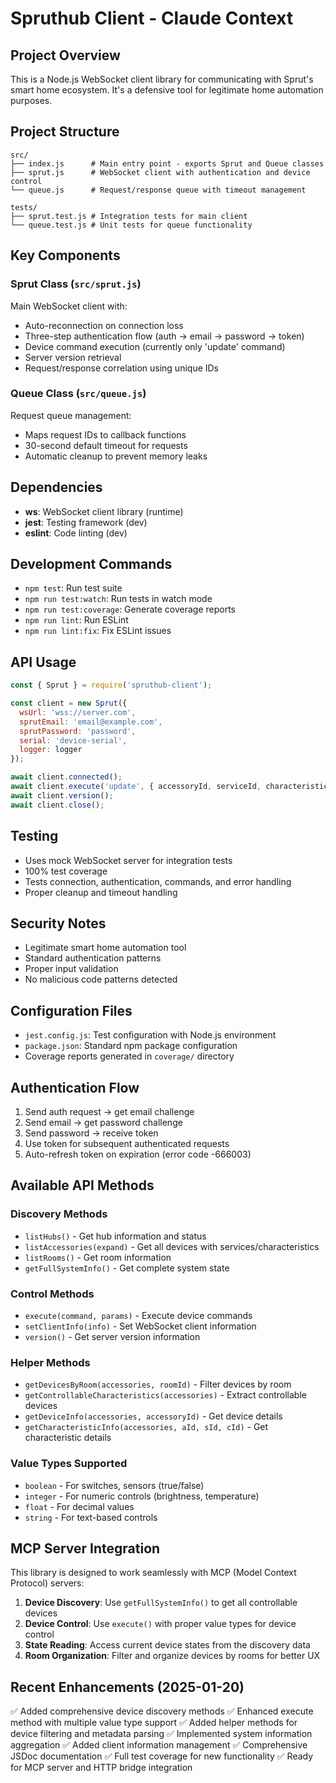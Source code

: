 # Spruthub Client - Claude Context

## Project Overview
This is a Node.js WebSocket client library for communicating with Sprut's smart home ecosystem. It's a defensive tool for legitimate home automation purposes.

## Project Structure
```
src/
├── index.js      # Main entry point - exports Sprut and Queue classes
├── sprut.js      # WebSocket client with authentication and device control
└── queue.js      # Request/response queue with timeout management

tests/
├── sprut.test.js # Integration tests for main client
└── queue.test.js # Unit tests for queue functionality
```

## Key Components

### Sprut Class (`src/sprut.js`)
Main WebSocket client with:
- Auto-reconnection on connection loss
- Three-step authentication flow (auth → email → password → token)
- Device command execution (currently only 'update' command)
- Server version retrieval
- Request/response correlation using unique IDs

### Queue Class (`src/queue.js`)
Request queue management:
- Maps request IDs to callback functions
- 30-second default timeout for requests
- Automatic cleanup to prevent memory leaks

## Dependencies
- **ws**: WebSocket client library (runtime)
- **jest**: Testing framework (dev)
- **eslint**: Code linting (dev)

## Development Commands
- `npm test`: Run test suite
- `npm run test:watch`: Run tests in watch mode
- `npm run test:coverage`: Generate coverage reports
- `npm run lint`: Run ESLint
- `npm run lint:fix`: Fix ESLint issues

## API Usage
```javascript
const { Sprut } = require('spruthub-client');

const client = new Sprut({
  wsUrl: 'wss://server.com',
  sprutEmail: 'email@example.com',
  sprutPassword: 'password',
  serial: 'device-serial',
  logger: logger
});

await client.connected();
await client.execute('update', { accessoryId, serviceId, characteristicId, control });
await client.version();
await client.close();
```

## Testing
- Uses mock WebSocket server for integration tests
- 100% test coverage
- Tests connection, authentication, commands, and error handling
- Proper cleanup and timeout handling

## Security Notes
- Legitimate smart home automation tool
- Standard authentication patterns
- Proper input validation
- No malicious code patterns detected

## Configuration Files
- `jest.config.js`: Test configuration with Node.js environment
- `package.json`: Standard npm package configuration
- Coverage reports generated in `coverage/` directory

## Authentication Flow
1. Send auth request → get email challenge
2. Send email → get password challenge  
3. Send password → receive token
4. Use token for subsequent authenticated requests
5. Auto-refresh token on expiration (error code -666003)

## Available API Methods

### Discovery Methods
- `listHubs()` - Get hub information and status
- `listAccessories(expand)` - Get all devices with services/characteristics
- `listRooms()` - Get room information
- `getFullSystemInfo()` - Get complete system state

### Control Methods  
- `execute(command, params)` - Execute device commands
- `setClientInfo(info)` - Set WebSocket client information
- `version()` - Get server version information

### Helper Methods
- `getDevicesByRoom(accessories, roomId)` - Filter devices by room
- `getControllableCharacteristics(accessories)` - Extract controllable devices
- `getDeviceInfo(accessories, accessoryId)` - Get device details
- `getCharacteristicInfo(accessories, aId, sId, cId)` - Get characteristic details

### Value Types Supported
- `boolean` - For switches, sensors (true/false)
- `integer` - For numeric controls (brightness, temperature)
- `float` - For decimal values
- `string` - For text-based controls

## MCP Server Integration
This library is designed to work seamlessly with MCP (Model Context Protocol) servers:

1. **Device Discovery**: Use `getFullSystemInfo()` to get all controllable devices
2. **Device Control**: Use `execute()` with proper value types for device control
3. **State Reading**: Access current device states from the discovery data
4. **Room Organization**: Filter and organize devices by rooms for better UX

## Recent Enhancements (2025-01-20)
✅ Added comprehensive device discovery methods
✅ Enhanced execute method with multiple value type support
✅ Added helper methods for device filtering and metadata parsing
✅ Implemented system information aggregation
✅ Added client information management
✅ Comprehensive JSDoc documentation
✅ Full test coverage for new functionality
✅ Ready for MCP server and HTTP bridge integration
